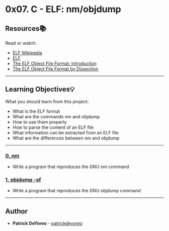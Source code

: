 # 0x07. C - ELF: nm/objdump

## Resources:books:
Read or watch:
* [ELF Wikipedia](https://intranet.hbtn.io/rltoken/EGQXAYu-f5KmrPgfdOdCSA)
* [ELF ](https://intranet.hbtn.io/rltoken/o63XRe2i4sKvuUG0QfDrRA)
* [The ELF Object File Format: Introduction](https://intranet.hbtn.io/rltoken/EUoeJAxC5EZ9QA0r7SzPTw)
* [The ELF Object File Format by Dissection](https://intranet.hbtn.io/rltoken/NR28sZsCKFBXK8WcvEhsIQ)

---
## Learning Objectives:bulb:
What you should learn from this project:

* What is the ELF format
* What are the commands nm and objdump
* How to use them properly
* How to parse the content of an ELF file
* What information can be extracted from an ELF file
* What are the differences between nm and objdump

---

### [0. nm](./Makefile)
* Write a program that reproduces the GNU nm command


### [1. objdump -sf](./Makefile)
* Write a program that reproduces the GNU objdump command


---

## Author
* **Patrick DeYoreo** - [patrickdeyoreo](github.com/patrickdeyoreo)